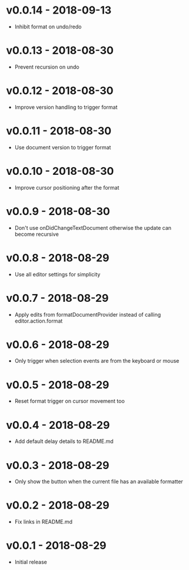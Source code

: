 # v0.0.14 - 2018-09-13
- Inhibit format on undo/redo

# v0.0.13 - 2018-08-30
- Prevent recursion on undo

# v0.0.12 - 2018-08-30
- Improve version handling to trigger format

# v0.0.11 - 2018-08-30
- Use document version to trigger format

# v0.0.10 - 2018-08-30
- Improve cursor positioning after the format

# v0.0.9 - 2018-08-30
- Don't use onDidChangeTextDocument otherwise the update can become recursive

# v0.0.8 - 2018-08-29
- Use all editor settings for simplicity

# v0.0.7 - 2018-08-29
- Apply edits from formatDocumentProvider instead of calling editor.action.format

# v0.0.6 - 2018-08-29
- Only trigger when selection events are from the keyboard or mouse

# v0.0.5 - 2018-08-29
- Reset format trigger on cursor movement too

# v0.0.4 - 2018-08-29
- Add default delay details to README.md

# v0.0.3 - 2018-08-29
- Only show the button when the current file has an available formatter

# v0.0.2 - 2018-08-29
- Fix links in README.md

# v0.0.1 - 2018-08-29
- Initial release
